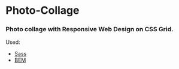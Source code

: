 # Photo-Collage
### Photo collage with Responsive Web Design on CSS Grid.

Used:
* [Sass](https://sass-scss.ru/)
* [BEM](https://ru.bem.info/)